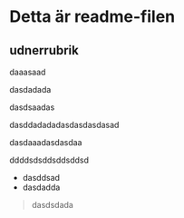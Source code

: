 # Detta är readme-filen


## udnerrubrik

daaasaad

dasdadada

dasdsaadas

dasddadadadasdasdasdasad


dasdaaadasdasdaa	
	
ddddsdsddsddsddsd

* dasddsad
* dasdadda

> dasdsdada
